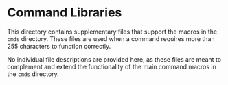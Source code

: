 # Command Libraries

This directory contains supplementary files that support the macros in the `cmds` directory. These files are used when a command requires more than 255 characters to function correctly.

No individual file descriptions are provided here, as these files are meant to complement and extend the functionality of the main command macros in the `cmds` directory.
